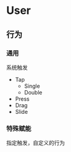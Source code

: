 # User

## 行为

### 通用

系统触发

- Tap
  - Single
  - Double
- Press
- Drag
- Slide

### **特殊赋能**

指定触发，自定义的行为


